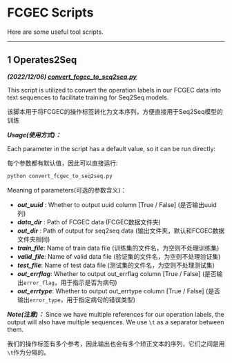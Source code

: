 # FCGEC Scripts
Here are some useful tool scripts.

---

## 1 Operates2Seq
***(2022/12/06) [convert_fcgec_to_seq2seq.py](https://github.com/xlxwalex/FCGEC/blob/main/model/STG-correction/scripts/convert_fcgec_to_seq2seq.py)***

This script is utilized to convert the operation labels in our FCGEC data into text sequences to facilitate training for Seq2Seq models.

该脚本用于将FCGEC的操作标签转化为文本序列，方便直接用于Seq2Seq模型的训练

***Usage(使用方式)：***

Each parameter in the script has a default value, so it can be run directly:

每个参数都有默认值，因此可以直接运行:
```bash
python convert_fcgec_to_seq2seq.py
```
Meaning of parameters(可选的参数含义)：
+ ***out_uuid*** : Whether to output uuid column [True / False] (是否输出uuid列)
+ ***data_dir*** : Path of FCGEC data (FCGEC数据文件夹)
+ ***out_dir*** : Path of output for seq2seq data (输出文件夹，默认和FCGEC数据文件夹相同)
+ ***train_file***: Name of train data file (训练集的文件名，为空则不处理训练集)
+ ***valid_file***: Name of valid data file (验证集的文件名，为空则不处理验证集)
+ ***test_file***: Name of test data file (测试集的文件名，为空则不处理测试集)
+ ***out_errflag***: Whether to output out_errflag column [True / False] (是否输出`error_flag`，用于指示是否为病句)
+ ***out_errtype***: Whether to output out_errtype column [True / False] (是否输出`error_type`，用于指定病句的错误类型)

***Note(注意)：*** Since we have multiple references for our operation labels, the output will also have multiple sequences. We use `\t` as a separator between them. 

我们的操作标签有多个参考，因此输出也会有多个矫正文本的序列，它们之间是用`\t`作为分隔的。